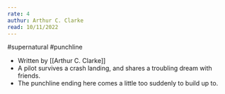 ```yaml
---
rate: 4
authur: Arthur C. Clarke
read: 10/11/2022
---
```


#supernatural #punchline 

- Written by [[Arthur C. Clarke]]
- A pilot survives a crash landing, and shares a troubling dream with friends.
- The punchline ending here comes a little too suddenly to build up to.